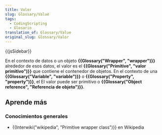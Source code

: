 ```yaml
---
title: Valor
slug: Glossary/Value
tags:
  - CodingScripting
  - Glosario
translation_of: Glossary/Value
original_slug: Glossary/Valor
---
```


{{jsSidebar}}

En el contexto de datos o un objeto **{{Glossary("Wrapper", "wrapper")}}** alrededor de esos datos, el valor es el **{{Glossary("Primitive", "valor primitivo")}}** que contiene el contenedor de objetos. En el contexto de una **{{Glossary("Variable", "variable")}}** o **{{Glossary("Property", "property")}}**, el El valor puede ser primitivo o **{{Glossary("Object reference", "Referencia de objeto")}}**.

## Aprende más

### Conocimientos generales

- {{Interwiki("wikipedia", "Primitive wrapper class")}} en Wikipedia
